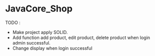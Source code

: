 # JavaCore_Shop
TODO : 
  - Make project apply SOLID.
  - Add function add product, edit product, delete product when login admin successful.
  - Change display when login successful
